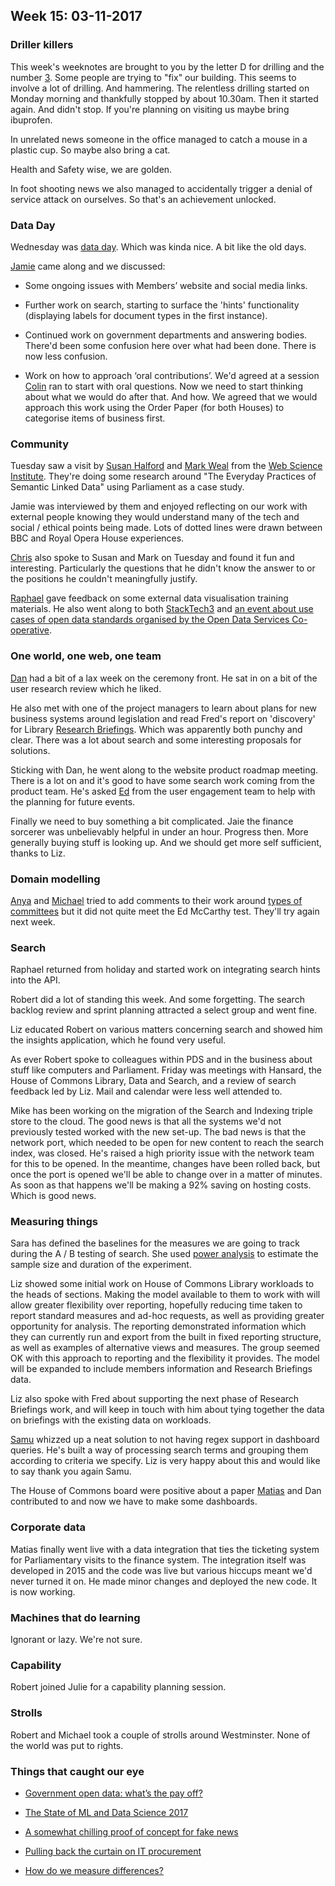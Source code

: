 ## Week 15: 03-11-2017

### Driller killers

This week's weeknotes are brought to you by the letter D for drilling and the number [3](https://www.youtube.com/watch?v=dLBx3g8cowY). Some people are trying to "fix" our building. This seems to involve a lot of drilling. And hammering. The relentless drilling started on Monday morning and thankfully stopped by about 10.30am. Then it started again. And didn't stop. If you're planning on visiting us maybe bring ibuprofen.

In unrelated news someone in the office managed to catch a mouse in a plastic cup. So maybe also bring a cat.

Health and Safety wise, we are golden.

In foot shooting news we also managed to accidentally trigger a denial of service attack on ourselves. So that's an achievement unlocked.

### Data Day

Wednesday was [data day](https://twitter.com/dasbarrett/status/925781371712430081). Which was kinda nice. A bit like the old days.

[Jamie](https://twitter.com/oddtype) came along and we discussed:

* Some ongoing issues with Members’ website and social media links.

* Further work on search, starting to surface the 'hints' functionality (displaying labels for document types in the first instance).

* Continued work on government departments and answering bodies. There'd been some confusion here over what had been done. There is now less confusion.

* Work on how to approach ‘oral contributions’. We'd agreed at a session [Colin](https://twitter.com/colinpattinson) ran to start with oral questions. Now we need to start thinking about what we would do after that. And how. We agreed that we would approach this work using the Order Paper (for both Houses) to categorise items of business first.

### Community

Tuesday saw a visit by [Susan Halford](https://www.southampton.ac.uk/socsci/about/staff/sjh3.page) and [Mark Weal](http://www.ecs.soton.ac.uk/people/mjw) from the [Web Science Institute](https://www.southampton.ac.uk/wsi/index.page). They're doing some research around "The Everyday Practices of Semantic Linked Data" using Parliament as a case study.

Jamie was interviewed by them and enjoyed reflecting on our work with external people knowing they would understand many of the tech and social / ethical points being made. Lots of dotted lines were drawn between BBC and Royal Opera House experiences.

[Chris](https://twitter.com/chrisalcockdev) also spoke to Susan and Mark on Tuesday and found it fun and interesting. Particularly the questions that he didn't know the answer to or the positions he couldn't meaningfully justify.

[Raphael](https://twitter.com/raphaelleung) gave feedback on some external data visualisation training materials. He also went along to both [StackTech3](https://gdstechnology.blog.gov.uk/2017/09/18/come-and-join-us-at-stacktech-3-in-october/) and [an event about use cases of open data standards organised by the Open Data Services Co-operative](https://www.eventbrite.co.uk/e/data-standards-for-social-impact-tickets-38779898721#).

### One world, one web, one team

[Dan](https://twitter.com/dasbarrett) had a bit of a lax week on the ceremony front. He sat in on a bit of the user research review which he liked.

He also met with one of the project managers to learn about plans for new business systems around legislation and read Fred's report on 'discovery' for Library [Research Briefings](https://researchbriefings.parliament.uk/). Which was apparently both punchy and clear. There was a lot about search and some interesting proposals for solutions. 

Sticking with Dan, he went along to the website product roadmap meeting. There is a lot on and it's good to have some search work coming from the product team. He's asked [Ed](https://twitter.com/zolacolor) from the user engagement team to help with the planning for future events.

Finally we need to buy something a bit complicated. Jaie the finance sorcerer was unbelievably helpful in under an hour. Progress then. More generally buying stuff is looking up. And we should get more self sufficient, thanks to Liz. 

### Domain modelling

[Anya](https://twitter.com/bitten_) and [Michael](https://twitter.com/fantasticlife) tried to add comments to their work around [types of committees](https://ukparliament.github.io/ontologies/formal-body/formal-body-ontology.html) but it did not quite meet the Ed McCarthy test. They'll try again next week.

### Search

Raphael returned from holiday and started work on integrating search hints into the API. 

Robert did a lot of standing this week. And some forgetting. The search backlog review and sprint planning attracted a select group and went fine.

Liz educated Robert on various matters concerning search and showed him the insights application, which he found very useful.

As ever Robert spoke to colleagues within PDS and in the business about stuff like computers and Parliament. Friday was meetings with Hansard, the House of Commons Library, Data and Search, and a review of search feedback led by Liz. Mail and calendar were less well attended to.

Mike has been working on the migration of the Search and Indexing triple store to the cloud. The good news is that all the systems we'd not previously tested worked with the new set-up. The bad news is that the network port, which needed to be open for new content to reach the search index, was closed. He's raised a high priority issue with the network team for this to be opened. In the meantime, changes have been rolled back, but once the port is opened we'll be able to change over in a matter of minutes. As soon as that happens we'll be making a 92% saving on hosting costs. Which is good news.

### Measuring things

Sara has defined the baselines for the measures we are going to track during the A / B testing of search. She used [power analysis](https://www.statmethods.net/stats/power.html) to estimate the sample size and duration of the experiment.

Liz showed some initial work on House of Commons Library workloads to the heads of sections. Making the model available to them to work with will allow greater flexibility over reporting, hopefully reducing time taken to report standard measures and ad-hoc requests, as well as providing greater opportunity for analysis. The reporting demonstrated information which they can currently run and export from the built in fixed reporting structure, as well as examples of alternative views and measures. The group seemed OK with this approach to reporting and the flexibility it provides. The model will be expanded to include members information and Research Briefings data.

Liz also spoke with Fred about supporting the next phase of Research Briefings work, and will keep in touch with him about tying together the data on briefings with the existing data on workloads.

[Samu](https://twitter.com/langsamu) whizzed up a neat solution to not having regex support in dashboard queries. He's built a way of processing search terms and grouping them according to criteria we specify. Liz is very happy about this and would like to say thank you again Samu.

The House of Commons board were positive about a paper [Matias](https://twitter.com/matiasgermanico) and Dan contributed to and now we have to make some dashboards.

### Corporate data

Matias finally went live with a data integration that ties the ticketing system for Parliamentary visits to the finance system. The integration itself was developed in 2015 and the code was live but various hiccups meant we'd never turned it on. He made minor changes and deployed the new code. It is now working.

### Machines that do learning

Ignorant or lazy. We're not sure.

### Capability

Robert joined Julie for a capability planning session.

### Strolls

Robert and Michael took a couple of strolls around Westminster. None of the world was put to rights.

### Things that caught our eye

* [Government open data: what’s the pay off?](https://medium.swirrl.com/government-open-data-whats-the-pay-off-ef6ab87025cc)

* [The State of ML and Data Science 2017](https://www.kaggle.com/surveys/2017)

* [A somewhat chilling proof of concept for fake news](https://www.youtube.com/watch?v=u1fxu5RrM4w)

* [Pulling back the curtain on IT procurement](https://18f.gsa.gov/2017/10/11/pulling-back-the-curtain-on-it-procurement/)

* [How do we measure differences?](https://juliasilge.shinyapps.io/power-app/)